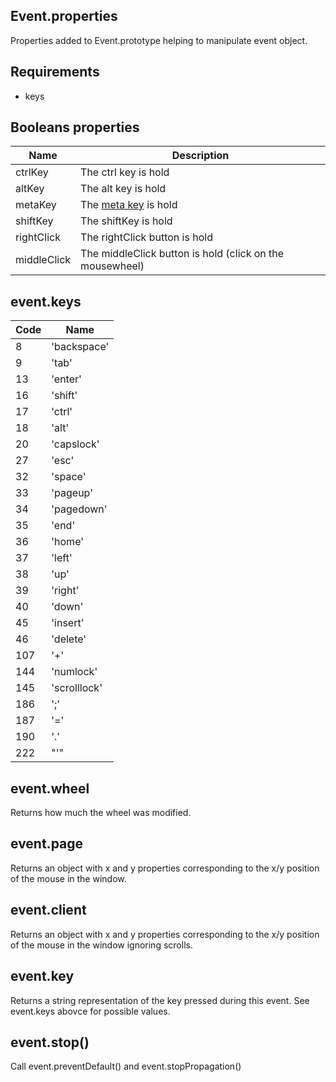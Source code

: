 ## Event.properties

Properties added to Event.prototype helping to manipulate event object.

## Requirements

- keys

## Booleans properties

Name 					| Description
----------------------- | -----------------------
ctrlKey					| The ctrl key is hold
altKey					| The alt key is hold
metaKey					| The [meta key](https://developer.mozilla.org/en-US/docs/Web/API/event.metaKey) is hold
shiftKey				| The shiftKey is hold
rightClick				| The rightClick button is hold
middleClick				| The middleClick button is hold (click on the mousewheel)

## event.keys

Code 	| Name
------- | --------
8		| 'backspace'
9		| 'tab'
13		| 'enter'
16		| 'shift'
17		| 'ctrl'
18		| 'alt'
20		| 'capslock'
27		| 'esc'
32		| 'space'
33		| 'pageup'
34		| 'pagedown'
35		| 'end'
36		| 'home'
37		| 'left'
38		| 'up'
39		| 'right'
40		| 'down'
45		| 'insert'
46		| 'delete'
107		| '+'
144		| 'numlock'
145		| 'scrolllock'
186		| ';'
187		| '='
190		| '.'
222		| "'"

## event.wheel

Returns how much the wheel was modified.

## event.page

Returns an object with x and y properties corresponding to the x/y position of the mouse in the window.

## event.client

Returns an object with x and y properties corresponding to the x/y position of the mouse in the window ignoring scrolls.

## event.key

Returns a string representation of the key pressed during this event. See event.keys abovce for possible values.

## event.stop()

Call event.preventDefault() and event.stopPropagation()

